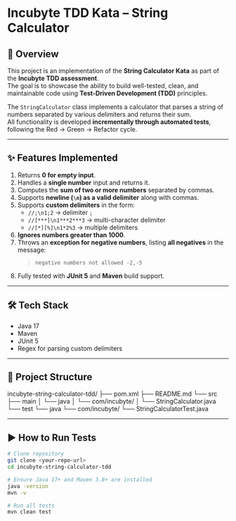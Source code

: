# Incubyte TDD Kata – String Calculator

## 📖 Overview
This project is an implementation of the **String Calculator Kata** as part of the **Incubyte TDD assessment**.  
The goal is to showcase the ability to build well-tested, clean, and maintainable code using **Test-Driven Development (TDD)** principles.

The `StringCalculator` class implements a calculator that parses a string of numbers separated by various delimiters and returns their sum.  
All functionality is developed **incrementally through automated tests**, following the Red → Green → Refactor cycle.

---

## ✨ Features Implemented
1. Returns **0 for empty input**.  
2. Handles a **single number** input and returns it.  
3. Computes the **sum of two or more numbers** separated by commas.  
4. Supports **newline (`\n`) as a valid delimiter** along with commas.  
5. Supports **custom delimiters** in the form:
   - `//;\n1;2` → delimiter `;`
   - `//[***]\n1***2***3` → multi-character delimiter
   - `//[*][%]\n1*2%3` → multiple delimiters
6. **Ignores numbers greater than 1000**.  
7. Throws an **exception for negative numbers**, listing **all negatives** in the message:  
   > `negative numbers not allowed -2,-5`
8. Fully tested with **JUnit 5** and **Maven** build support.

---

## 🛠️ Tech Stack
- Java 17
- Maven
- JUnit 5
- Regex for parsing custom delimiters

---

## 📂 Project Structure
incubyte-string-calculator-tdd/
├── pom.xml
├── README.md
└── src
├── main
│ └── java
│ └── com/incubyte/
│ └── StringCalculator.java
└── test
└── java
└── com/incubyte/
└── StringCalculatorTest.java


---

## ▶️ How to Run Tests
```bash
# Clone repository
git clone <your-repo-url>
cd incubyte-string-calculator-tdd

# Ensure Java 17+ and Maven 3.8+ are installed
java -version
mvn -v

# Run all tests
mvn clean test


